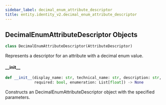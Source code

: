 ```yaml
---
sidebar_label: decimal_enum_attribute_descriptor
title: entity.identity_v2.decimal_enum_attribute_descriptor
---
```


## DecimalEnumAttributeDescriptor Objects

```python
class DecimalEnumAttributeDescriptor(AttributeDescriptor)
```

Represents a descriptor for an attribute with a decimal enum value.

#### \_\_init\_\_

```python
def __init__(display_name: str, technical_name: str, description: str,
             required: bool, enumeration: List[float]) -> None
```

Constructs an DecimalEnumAttributeDescriptor object with the specified parameters.


